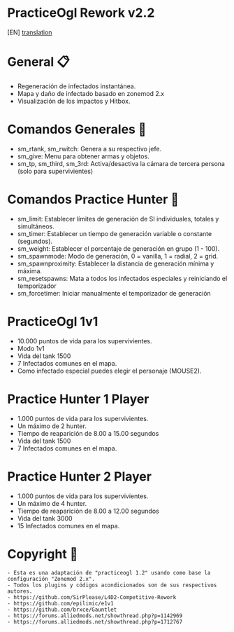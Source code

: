 # PracticeOgl Rework v2.2

[EN] [translation](https://translate.google.com/translate?sl=es&tl=en&u=https://github.com/lechuga16/practiceogl_rework)

# General 📋
- Regeneración de infectados instantánea.
- Mapa y daño de infectado basado en zonemod 2.x
- Visualización de los impactos y Hitbox.

# Comandos Generales 🔧
- sm_rtank, sm_rwitch: Genera a su respectivo jefe.
- sm_give: Menu para obtener armas y objetos.
- sm_tp, sm_third, sm_3rd: Activa/desactiva la cámara de tercera persona (solo para supervivientes)

# Comandos Practice Hunter 🔧
- sm_limit: Establecer límites de generación de SI individuales, totales y simultáneos.
- sm_timer: Establecer un tiempo de generación variable o constante (segundos).
- sm_weight: Establecer el porcentaje de generación en grupo (1 - 100).
- sm_spawnmode: Modo de generación, 0 = vanilla, 1 = radial, 2 = grid.
- sm_spawnproximity: Establecer la distancia de generación mínima y máxima.
- sm_resetspawns: Mata a todos los infectados especiales y reiniciando el temporizador
- sm_forcetimer: Iniciar manualmente el temporizador de generación

# PracticeOgl 1v1
- 10.000 puntos de vida para los supervivientes.
- Modo 1v1
- Vida del tank 1500
- 7 Infectados comunes en el mapa.
- Como infectado especial puedes elegir el personaje (MOUSE2).

# Practice Hunter 1 Player
- 1.000 puntos de vida para los supervivientes.
- Un máximo de 2 hunter.
- Tiempo de reaparición de 8.00 a 15.00 segundos
- Vida del tank 1500
- 7 Infectados comunes en el mapa.

# Practice Hunter 2 Player
- 1.000 puntos de vida para los supervivientes.
- Un máximo de 4 hunter.
- Tiempo de reaparición de 8.00 a 12.00 segundos
- Vida del tank 3000
- 15 Infectados comunes en el mapa.

# Copyright 📄
```
- Esta es una adaptación de "practiceogl 1.2" usando como base la configuración "Zonemod 2.x".
- Todos los plugins y códigos acondicionados son de sus respectivos autores.
- https://github.com/SirPlease/L4D2-Competitive-Rework
- https://github.com/epilimic/e1v1
- https://github.com/brxce/Gauntlet
- https://forums.alliedmods.net/showthread.php?p=1142969
- https://forums.alliedmods.net/showthread.php?p=1712767
```
